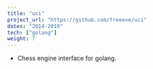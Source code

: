 ```yaml
---
title: "uci"
project_url: "https://github.com/freeeve/uci"
dates: "2014-2019"
tech: ["golang"]
weight: 7
---
```

* Chess engine interface for golang.